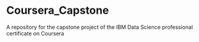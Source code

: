 # Coursera_Capstone
A repository for the capstone project of the IBM Data Science professional certificate on Coursera
